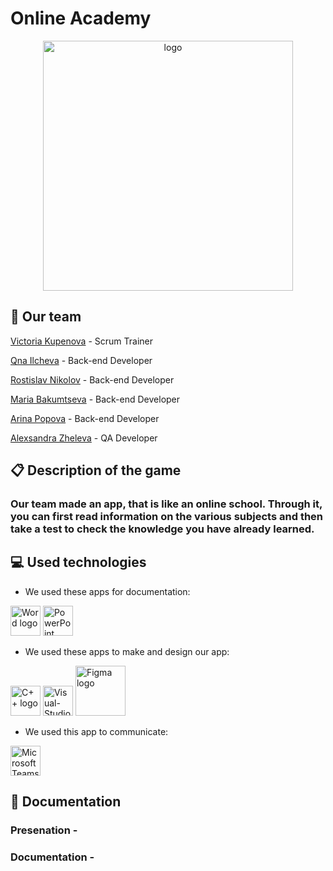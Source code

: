 # Online Academy
<p align="center">

<img width = "400" alt="logo" src="">

## 🏢 Our team
<p><a href="https://github.com/VDChavdarova21">Victoria Kupenova</a> - Scrum Trainer</p>
<p><a href="https://github.com/YZIlcheva21">Qna Ilcheva</a> - Back-end Developer</p>
<p><a href="https://github.com/RDNikolov22">Rostislav Nikolov</a> - Back-end Developer</p>
<p><a href="https://github.com/MSBakumtseva22">Мaria Bakumtseva</a> - Back-end Developer</p>
<p><a href="https://github.com/AAPopova22">Arina Popova</a> - Back-end Developer</p>
<p><a href="https://github.com/AMZheleva21">Alexsandra Zheleva</a> - QA Developer</p>

## 📋 Description of the game
### Our team made an app, that is like an online school. Through it, you can first read information on the various subjects and then take a test to check the knowledge you have already learned.

## 💻 Used technologies
- We used these apps for documentation:
<p align="left">
<p>
<img src="https://cdn.worldvectorlogo.com/logos/word-1.svg" alt="Word logo" width=48px>
<img src="https://cdn.worldvectorlogo.com/logos/powerpoint-2.svg" alt="PowerPoint logo" width=48px>
   </p>
</p>

- We used these apps to make and design our app:
<p align="left">
<p>
<img src="https://cdn.worldvectorlogo.com/logos/c.svg" alt="C++ logo" width=48px>
  <img src="https://cdn.worldvectorlogo.com/logos/visual-studio-2013.svg" alt="Visual-Studio logo" width=48px>
<img src="https://cdn.worldvectorlogo.com/logos/figma-5.svg" alt="Figma logo" width=80px>
     </p>
</p>

- We used this app to communicate:
<p align="left">
<p>
    <img src="https://cdn.worldvectorlogo.com/logos/microsoft-teams-1.svg" alt="Microsoft Teams logo" width=48px>
 </p>
</p>



## 📃 Documentation
### Presenation - 
### Documentation - 
																	 
